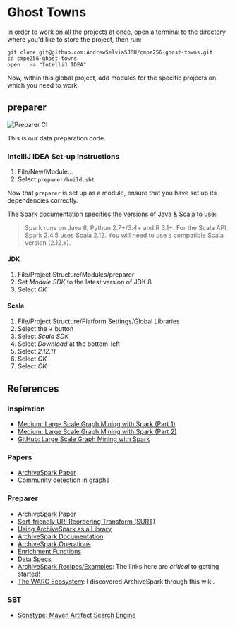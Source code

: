 # Ghost Towns

In order to work on all the projects at once, open a terminal to the directory where you'd like to store the project, then run:  
```shell script
git clone git@github.com:AndrewSelviaSJSU/cmpe256-ghost-towns.git
cd cmpe256-ghost-towns
open . -a "IntelliJ IDEA"
```

Now, within this global project, add modules for the specific projects on which you need to work.

## preparer

![Preparer CI](https://github.com/AndrewSelviaSJSU/cmpe256-ghost-towns/workflows/Preparer%20CI/badge.svg)

This is our data preparation code.

### IntelliJ IDEA Set-up Instructions

1. File/New/Module...
2. Select `preparer/build.sbt`

Now that `preparer` is set up as a module, ensure that you have set up its dependencies correctly.

The Spark documentation specifies [the versions of Java & Scala to use](https://spark.apache.org/docs/latest):
> Spark runs on Java 8, Python 2.7+/3.4+ and R 3.1+. For the Scala API, Spark 2.4.5 uses Scala 2.12. You will need to use a compatible Scala version (2.12.x).

#### JDK

1. File/Project Structure/Modules/preparer
2. Set *Module SDK* to the latest version of JDK 8
3. Select *OK*

#### Scala

1. File/Project Structure/Platform Settings/Global Libraries
2. Select the *+* button
3. Select *Scala SDK*
4. Select *Download* at the bottom-left
5. Select *2.12.11*
6. Select *OK*
7. Select *OK*

## References

### Inspiration

* [Medium: Large Scale Graph Mining with Spark (Part 1)](https://towardsdatascience.com/large-scale-graph-mining-with-spark-750995050656)
* [Medium: Large Scale Graph Mining with Spark (Part 2)](https://towardsdatascience.com/large-scale-graph-mining-with-spark-part-2-2c3d9ed15bb5)
* [GitHub: Large Scale Graph Mining with Spark](https://github.com/wsuen/pygotham2018_graphmining)

### Papers

* [ArchiveSpark Paper](https://www.helgeholzmann.de/papers/JCDL_2016_ArchiveSpark.pdf)
* [Community detection in graphs](https://arxiv.org/pdf/0906.0612.pdf)

### Preparer

* [ArchiveSpark Paper](https://www.helgeholzmann.de/papers/JCDL_2016_ArchiveSpark.pdf)
* [Sort-friendly URI Reordering Transform (SURT)](http://crawler.archive.org/articles/user_manual/glossary.html#surt)
* [Using ArchiveSpark as a Library](https://github.com/helgeho/ArchiveSpark/blob/master/docs/Using_Library.md)
* [ArchiveSpark Documentation](https://github.com/helgeho/ArchiveSpark/blob/master/docs/README.md)
* [ArchiveSpark Operations](https://github.com/helgeho/ArchiveSpark/blob/master/docs/Operations.md)
* [Enrichment Functions](https://github.com/helgeho/ArchiveSpark/blob/master/docs/EnrichFuncs.md)
* [Data Specs](https://github.com/helgeho/ArchiveSpark/blob/master/docs/DataSpecs.md)
* [ArchiveSpark Recipes/Examples](https://github.com/helgeho/ArchiveSpark/blob/master/docs/Recipes.md): The links here are *critical* to getting started!
* [The WARC Ecosystem](https://www.archiveteam.org/index.php?title=The_WARC_Ecosystem#Tools): I discovered ArchiveSpark through this wiki.

### SBT

* [Sonatype: Maven Artifact Search Engine](https://search.maven.org)